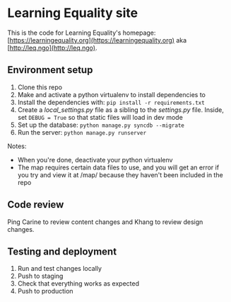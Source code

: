 # Learning Equality site

This is the code for Learning Equality's homepage: [https://learningequality.org](https://learningequality.org) aka [http://leq.ngo](http://leq.ngo).

## Environment setup

1. Clone this repo
2. Make and activate a python virtualenv to install dependencies to
3. Install the dependencies with: `pip install -r requirements.txt`
4. Create a _local_settings.py_ file as a sibling to the _settings.py_ file. Inside, set `DEBUG = True` so that static files will load in dev mode
6. Set up the database: `python manage.py syncdb --migrate`
7. Run the server: `python manage.py runserver`

Notes:

* When you're done, deactivate your python virtualenv
* The map requires certain data files to use, and you will get an error if you try and view it at /map/ because they haven't been included in the repo


## Code review

Ping Carine to review content changes and Khang to review design changes.


## Testing and deployment

1. Run and test changes locally
2. Push to staging
3. Check that everything works as expected
2. Push to production

